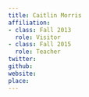 ```yaml
---
title: Caitlin Morris
affiliation:
- class: Fall 2013
  role: Visitor
- class: Fall 2015
  role: Teacher
twitter:
github:
website:
place:
---
```

